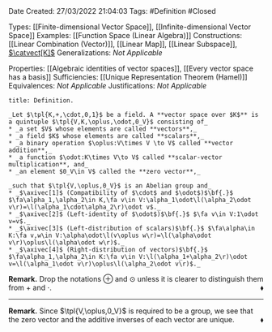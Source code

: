 <br />
<br />

Date Created: 27/03/2022 21:04:03
Tags: #Definition #Closed 

Types: [[Finite-dimensional Vector Space]], [[Infinite-dimensional Vector Space]]
Examples: [[Function Space (Linear Algebra)]]
Constructions: [[Linear Combination (Vector)]], [[Linear Map]], [[Linear Subspace]], [$\catvect[K]$](Category%20of%20Vector%20Spaces.md)
Generalizations: _Not Applicable_

Properties: [[Algebraic identities of vector spaces]], [[Every vector space has a basis]]
Sufficiencies: [[Unique Representation Theorem (Hamel)]]
Equivalences: _Not Applicable_
Justifications: _Not Applicable_

``` ad-Definition
title: Definition.

_Let $\tpl{K,+,\cdot,0,1}$ be a field. A **vector space over $K$** is a quintuple $\tpl{V,K,\oplus,\odot,0_V}$ consisting of_
* _a set $V$ whose elements are called **vectors**,_
* _a field $K$ whose elements are called **scalars**,_
* _a binary operation $\oplus:V\times V \to V$ called **vector addition**,_
* _a function $\odot:K\times V\to V$ called **scalar-vector multiplication**, and_
* _an element $0_V\in V$ called the **zero vector**,_

_such that $\tpl{V,\oplus,0_V}$ is an Abelian group and_
* _$\axivec[1]$ (Compatibility of $\cdot$ and $\odot$)$\bf{.}$ $\fa\alpha_1,\alpha_2\in K,\fa v\in V:\alpha_1\odot\l(\alpha_2\odot v\r)=\l(\alpha_1\cdot\alpha_2\r)\odot v$._
* _$\axivec[2]$ (Left-identity of $\odot$)$\bf{.}$ $\fa v\in V:1\odot v=v$._
* _$\axivec[3]$ (Left-distribution of scalars)$\bf{.}$ $\fa\alpha\in K:\fa v,w\in V:\alpha\odot\l(v\oplus w\r)=\l(\alpha\odot v\r)\oplus\l(\alpha\odot w\r)$._
* _$\axivec[4]$ (Right-distribution of vectors)$\bf{.}$ $\fa\alpha_1,\alpha_2\in K:\fa v\in V:\l(\alpha_1+\alpha_2\r)\odot v=\l(\alpha_1\odot v\r)\oplus\l(\alpha_2\odot v\r)$._

```

**Remark.** Drop the notations $\oplus$ and $\odot$ unless it is clearer to distinguish them from $+$ and $\cdot$.<span style="float:right;">$\blacklozenge$</span>

---

**Remark.** Since $\tpl{V,\oplus,0_V}$ is required to be a group, we see that the zero vector and the additive inverses of each vector are unique.<span style="float:right;">$\blacklozenge$</span>
